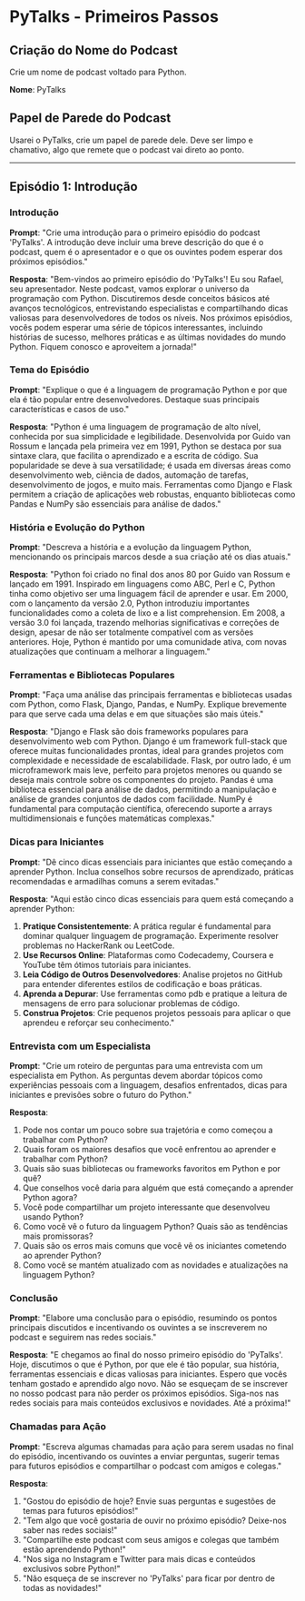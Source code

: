 # PyTalks - Primeiros Passos

## Criação do Nome do Podcast
Crie um nome de podcast voltado para Python.

**Nome**: PyTalks

## Papel de Parede do Podcast
Usarei o PyTalks, crie um papel de parede dele. Deve ser limpo e chamativo, algo que remete que o podcast vai direto ao ponto.

---

## Episódio 1: Introdução

### Introdução
**Prompt**: "Crie uma introdução para o primeiro episódio do podcast 'PyTalks'. A introdução deve incluir uma breve descrição do que é o podcast, quem é o apresentador e o que os ouvintes podem esperar dos próximos episódios."

**Resposta**:
"Bem-vindos ao primeiro episódio do 'PyTalks'! Eu sou Rafael, seu apresentador. Neste podcast, vamos explorar o universo da programação com Python. Discutiremos desde conceitos básicos até avanços tecnológicos, entrevistando especialistas e compartilhando dicas valiosas para desenvolvedores de todos os níveis. Nos próximos episódios, vocês podem esperar uma série de tópicos interessantes, incluindo histórias de sucesso, melhores práticas e as últimas novidades do mundo Python. Fiquem conosco e aproveitem a jornada!"

### Tema do Episódio
**Prompt**: "Explique o que é a linguagem de programação Python e por que ela é tão popular entre desenvolvedores. Destaque suas principais características e casos de uso."

**Resposta**:
"Python é uma linguagem de programação de alto nível, conhecida por sua simplicidade e legibilidade. Desenvolvida por Guido van Rossum e lançada pela primeira vez em 1991, Python se destaca por sua sintaxe clara, que facilita o aprendizado e a escrita de código. Sua popularidade se deve à sua versatilidade; é usada em diversas áreas como desenvolvimento web, ciência de dados, automação de tarefas, desenvolvimento de jogos, e muito mais. Ferramentas como Django e Flask permitem a criação de aplicações web robustas, enquanto bibliotecas como Pandas e NumPy são essenciais para análise de dados."

### História e Evolução do Python
**Prompt**: "Descreva a história e a evolução da linguagem Python, mencionando os principais marcos desde a sua criação até os dias atuais."

**Resposta**:
"Python foi criado no final dos anos 80 por Guido van Rossum e lançado em 1991. Inspirado em linguagens como ABC, Perl e C, Python tinha como objetivo ser uma linguagem fácil de aprender e usar. Em 2000, com o lançamento da versão 2.0, Python introduziu importantes funcionalidades como a coleta de lixo e a list comprehension. Em 2008, a versão 3.0 foi lançada, trazendo melhorias significativas e correções de design, apesar de não ser totalmente compatível com as versões anteriores. Hoje, Python é mantido por uma comunidade ativa, com novas atualizações que continuam a melhorar a linguagem."

### Ferramentas e Bibliotecas Populares
**Prompt**: "Faça uma análise das principais ferramentas e bibliotecas usadas com Python, como Flask, Django, Pandas, e NumPy. Explique brevemente para que serve cada uma delas e em que situações são mais úteis."

**Resposta**:
"Django e Flask são dois frameworks populares para desenvolvimento web com Python. Django é um framework full-stack que oferece muitas funcionalidades prontas, ideal para grandes projetos com complexidade e necessidade de escalabilidade. Flask, por outro lado, é um microframework mais leve, perfeito para projetos menores ou quando se deseja mais controle sobre os componentes do projeto. Pandas é uma biblioteca essencial para análise de dados, permitindo a manipulação e análise de grandes conjuntos de dados com facilidade. NumPy é fundamental para computação científica, oferecendo suporte a arrays multidimensionais e funções matemáticas complexas."

### Dicas para Iniciantes
**Prompt**: "Dê cinco dicas essenciais para iniciantes que estão começando a aprender Python. Inclua conselhos sobre recursos de aprendizado, práticas recomendadas e armadilhas comuns a serem evitadas."

**Resposta**:
"Aqui estão cinco dicas essenciais para quem está começando a aprender Python:
1. **Pratique Consistentemente**: A prática regular é fundamental para dominar qualquer linguagem de programação. Experimente resolver problemas no HackerRank ou LeetCode.
2. **Use Recursos Online**: Plataformas como Codecademy, Coursera e YouTube têm ótimos tutoriais para iniciantes.
3. **Leia Código de Outros Desenvolvedores**: Analise projetos no GitHub para entender diferentes estilos de codificação e boas práticas.
4. **Aprenda a Depurar**: Use ferramentas como pdb e pratique a leitura de mensagens de erro para solucionar problemas de código.
5. **Construa Projetos**: Crie pequenos projetos pessoais para aplicar o que aprendeu e reforçar seu conhecimento."

### Entrevista com um Especialista
**Prompt**: "Crie um roteiro de perguntas para uma entrevista com um especialista em Python. As perguntas devem abordar tópicos como experiências pessoais com a linguagem, desafios enfrentados, dicas para iniciantes e previsões sobre o futuro do Python."

**Resposta**:
1. Pode nos contar um pouco sobre sua trajetória e como começou a trabalhar com Python?
2. Quais foram os maiores desafios que você enfrentou ao aprender e trabalhar com Python?
3. Quais são suas bibliotecas ou frameworks favoritos em Python e por quê?
4. Que conselhos você daria para alguém que está começando a aprender Python agora?
5. Você pode compartilhar um projeto interessante que desenvolveu usando Python?
6. Como você vê o futuro da linguagem Python? Quais são as tendências mais promissoras?
7. Quais são os erros mais comuns que você vê os iniciantes cometendo ao aprender Python?
8. Como você se mantém atualizado com as novidades e atualizações na linguagem Python?

### Conclusão
**Prompt**: "Elabore uma conclusão para o episódio, resumindo os pontos principais discutidos e incentivando os ouvintes a se inscreverem no podcast e seguirem nas redes sociais."

**Resposta**:
"E chegamos ao final do nosso primeiro episódio do 'PyTalks'. Hoje, discutimos o que é Python, por que ele é tão popular, sua história, ferramentas essenciais e dicas valiosas para iniciantes. Espero que vocês tenham gostado e aprendido algo novo. Não se esqueçam de se inscrever no nosso podcast para não perder os próximos episódios. Siga-nos nas redes sociais para mais conteúdos exclusivos e novidades. Até a próxima!"

### Chamadas para Ação
**Prompt**: "Escreva algumas chamadas para ação para serem usadas no final do episódio, incentivando os ouvintes a enviar perguntas, sugerir temas para futuros episódios e compartilhar o podcast com amigos e colegas."

**Resposta**:
1. "Gostou do episódio de hoje? Envie suas perguntas e sugestões de temas para futuros episódios!"
2. "Tem algo que você gostaria de ouvir no próximo episódio? Deixe-nos saber nas redes sociais!"
3. "Compartilhe este podcast com seus amigos e colegas que também estão aprendendo Python!"
4. "Nos siga no Instagram e Twitter para mais dicas e conteúdos exclusivos sobre Python!"
5. "Não esqueça de se inscrever no 'PyTalks' para ficar por dentro de todas as novidades!"
